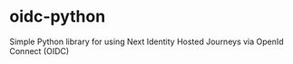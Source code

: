 # oidc-python
Simple Python library for using Next Identity Hosted Journeys via OpenId Connect (OIDC)
